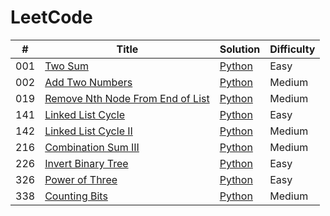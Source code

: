 LeetCode
========

| # | Title | Solution | Difficulty |
|---| ----- | -------- | ---------- |
|001| [Two Sum](https://leetcode.com/problems/two-sum/) | [Python](./easy/two-sum/python/two_sum.py) |Easy|
|002| [Add Two Numbers](https://leetcode.com/problems/add-two-numbers/) | [Python](./medium/add-two-numbers/python/add_two_numbers.py) |Medium|
|019| [Remove Nth Node From End of List](https://leetcode.com/problems/remove-nth-node-from-end-of-list/) | [Python](./medium/remove-nth-node-from-end-of-list/python/remove_nth_node_from_end_of_list.py) |Medium|
|141| [Linked List Cycle](https://leetcode.com/problems/linked-list-cycle/) | [Python](./easy/linked-list-cycle/python/linked_list_cycle.py) |Easy|
|142| [Linked List Cycle II](https://leetcode.com/problems/linked-list-cycle-ii/) | [Python](./medium/linked-list-cycle-ii/python/linked_list_cycle_ii.py)|Medium|
|216| [Combination Sum III](https://leetcode.com/problems/combination-sum-iii/) | [Python](./medium/combination-sum-iii/python/combination_sum_iii.py) |Medium|
|226| [Invert Binary Tree](https://leetcode.com/problems/invert-binary-tree/) | [Python](./easy/invert-binary-tree/python/invert_binary_tree.py) |Easy|
|326| [Power of Three](https://leetcode.com/problems/power-of-three/) | [Python](./easy/power-of-three/python/power_of_three.py) |Easy|
|338| [Counting Bits](https://leetcode.com/problems/counting-bits/) | [Python](./medium/counting-bits/python/counting_bits.py) |Medium|
